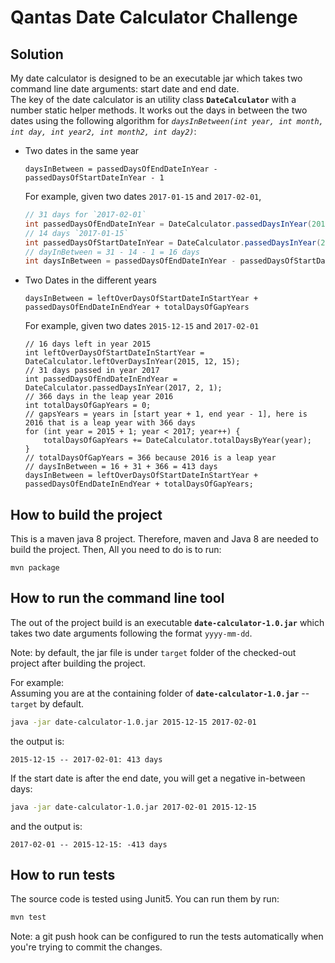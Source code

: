 # Qantas Date Calculator Challenge

## Solution
My date calculator is designed to be an executable jar which takes two command line date arguments: start date and end date.  
The key of the date calculator is an utility class **`DateCalculator`** with a number static helper methods. It works out the days in between
the two dates using the following algorithm for *`daysInBetween(int year, int month, int day, int year2, int month2, int day2)`*:
 - Two dates in the same year
   ```
   daysInBetween = passedDaysOfEndDateInYear - passedDaysOfStartDateInYear - 1
   ```
   For example, given two dates `2017-01-15` and `2017-02-01`,
   ``` java
   // 31 days for `2017-02-01`
   int passedDaysOfEndDateInYear = DateCalculator.passedDaysInYear(2017, 2, 1); 
   // 14 days `2017-01-15`
   int passedDaysOfStartDateInYear = DateCalculator.passedDaysInYear(2017, 1, 15);
   // dayInBetween = 31 - 14 - 1 = 16 days
   int daysInBetween = passedDaysOfEndDateInYear - passedDaysOfStartDateInYear - 1;
   ``` 
   
 - Two Dates in the different years
   ```
   daysInBetween = leftOverDaysOfStartDateInStartYear + passedDaysOfEndDateInEndYear + totalDaysOfGapYears
   ```
   For example, given two dates `2015-12-15` and `2017-02-01`
   ```
   // 16 days left in year 2015
   int leftOverDaysOfStartDateInStartYear = DateCalculator.leftOverDaysInYear(2015, 12, 15);
   // 31 days passed in year 2017
   int passedDaysOfEndDateInEndYear = DateCalculator.passedDaysInYear(2017, 2, 1);
   // 366 days in the leap year 2016
   int totalDaysOfGapYears = 0;
   // gapsYears = years in [start year + 1, end year - 1], here is 2016 that is a leap year with 366 days
   for (int year = 2015 + 1; year < 2017; year++) {
       totalDaysOfGapYears += DateCalculator.totalDaysByYear(year);
   } 
   // totalDaysOfGapYears = 366 because 2016 is a leap year
   // daysInBetween = 16 + 31 + 366 = 413 days
   daysInBetween = leftOverDaysOfStartDateInStartYear + passedDaysOfEndDateInEndYear + totalDaysOfGapYears;
   ```
   
 ## How to build the project
 This is a maven java 8 project. Therefore, maven and Java 8 are needed to build the project. Then, All you need to do is to run:
  ```
  mvn package
  ``` 
 
 ## How to run the command line tool
 The out of the project build is an executable **`date-calculator-1.0.jar`** which takes two date arguments following the format `yyyy-mm-dd`.  
 
 Note: by default, the jar file is under `target` folder of the checked-out project after building the project.  
 
 For example:  
 Assuming you are at the containing folder of **`date-calculator-1.0.jar`** -- `target` by default.
 ```bash
 java -jar date-calculator-1.0.jar 2015-12-15 2017-02-01
 ```
 the output is:
 ```
 2015-12-15 -- 2017-02-01: 413 days
 ```
 If the start date is after the end date, you will get a negative in-between days:
 ```bash
 java -jar date-calculator-1.0.jar 2017-02-01 2015-12-15
 ```
 and the output is:
 ```
 2017-02-01 -- 2015-12-15: -413 days
 ```
 
 ## How to run tests
 The source code is tested using Junit5. You can run them by run:
 ```bash
 mvn test
 ```
 
 Note: a git push hook can be configured to run the tests automatically when you're trying to commit the changes.
 